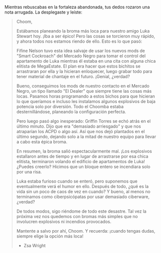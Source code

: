 Mientras rebuscabas en la fortaleza abandonada, tus dedos rozaron una nota arrugada. La desplegaste y leíste:

> Choom,
>
> Estábamos planeando la broma más loca para nuestro amigo Luka Stewart hoy. ¡Iba a ser épico! Pero las cosas se torcieron muy rápido, y ahora todos nos estamos riendo de ello. Esto es lo que pasó:
>
> Fifine Nelson tuvo esta idea salvaje de usar los nuevos mods de "Smart Cockroach" del Mercado Negro para tomar el control del apartamento de Luka mientras él estaba en una cita con alguna chica elitista de MegaEstate. El plan era hacer que estos bichitos se arrastraran por ella y la hicieran enloquecer, luego grabar todo para tener material de chantaje en el futuro. ¡Genial, ¿verdad?
>
> Bueno, conseguimos los mods de nuestro contacto en el Mercado Negro, un tipo llamado "El Dealer" que siempre tiene las cosas más locas. Pasamos horas programando a estos bichos para que hicieran lo que queríamos e incluso les instalamos algunos explosivos de baja potencia solo por diversión. Todo el Choomba estaba desternillándose, planeando la configuración perfecta.
>
> Pero luego pasó algo inesperado: Griffin Torres se echó atrás en el último minuto. Dijo que era "demasiado arriesgado" y que nos atraparían los ACPD o algo así. Así que nos dejó plantados en el último segundo, dejando solo a la mitad de nuestro equipo para llevar a cabo esta épica broma.
>
> En resumen, la broma salió espectacularmente mal. ¡Los explosivos estallaron antes de tiempo y en lugar de arrastrarse por esa chica elitista, terminaron volando el edificio de apartamentos de Luka! ¿Puedes creerlo? Hicimos que un bloque entero se incendiara solo por una risa.
>
> Luka estaba furioso cuando se enteró, pero suponemos que eventualmente verá el humor en ello. Después de todo, ¿qué es la vida sin un poco de caos de vez en cuando? Y bueno, al menos no terminamos como ciberpsicópatas por usar demasiado ciberware, ¿verdad?
>
> De todos modos, sigo riéndome de todo este desastre. Tal vez la próxima vez nos quedemos con bromas más simples que no involucren explosivos ni incendios provocados.
>
> Mantente a salvo por ahí, Choom. Y recuerda: ¡cuando tengas dudas, siempre elige la opción más loca!
>
> - Zsa Wright
